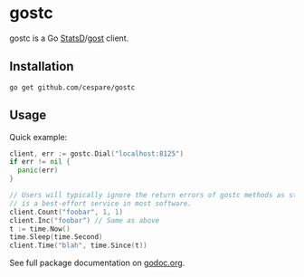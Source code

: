 # gostc

gostc is a Go [StatsD](https://github.com/etsy/statsd/)/[gost](https://github.com/cespare/gost/) client.

## Installation

    go get github.com/cespare/gostc

## Usage

Quick example:

``` go
client, err := gostc.Dial("localhost:8125")
if err != nil {
  panic(err)
}

// Users will typically ignore the return errors of gostc methods as statsd
// is a best-effort service in most software.
client.Count("foobar", 1, 1)
client.Inc("foobar") // Same as above
t := time.Now()
time.Sleep(time.Second)
client.Time("blah", time.Since(t))
```

See full package documentation on [godoc.org](http://godoc.org/github.com/cespare/gostc).
